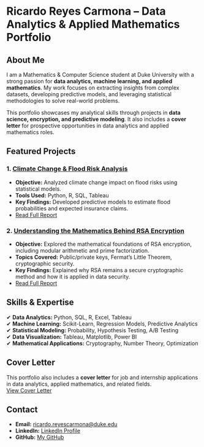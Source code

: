 # Ricardo Reyes Carmona – Data Analytics & Applied Mathematics Portfolio  

## About Me  
I am a Mathematics & Computer Science student at Duke University with a strong passion for **data analytics, machine learning, and applied mathematics**. My work focuses on extracting insights from complex datasets, developing predictive models, and leveraging statistical methodologies to solve real-world problems.  

This portfolio showcases my analytical skills through projects in **data science, encryption, and predictive modeling**. It also includes a **cover letter** for prospective opportunities in data analytics and applied mathematics roles.  

## Featured Projects  

### 1. [Climate Change & Flood Risk Analysis](Climate-Flood-Risk-Analysis)  
- **Objective:** Analyzed climate change impact on flood risks using statistical models.  
- **Tools Used:** Python, R, SQL, Tableau  
- **Key Findings:** Developed predictive models to estimate flood probabilities and expected insurance claims.  
- [Read Full Report](Acturial-Foundation-Risk-Analysis/Acturial-Foundation-Analysis-Project.pdf)  

### 2. [Understanding the Mathematics Behind RSA Encryption](RSA-Mathematics-Breakdown)  
- **Objective:** Explored the mathematical foundations of RSA encryption, including modular arithmetic and prime factorization.  
- **Topics Covered:** Public/private keys, Fermat’s Little Theorem, cryptographic security.  
- **Key Findings:** Explained why RSA remains a secure cryptographic method and how it is applied in data security.  
- [Read Full Report](Duke-RSA-Research/RSA_Final_Preview_Breakdown.pdf)  

## Skills & Expertise  
✔ **Data Analytics:** Python, SQL, R, Excel, Tableau  
✔ **Machine Learning:** Scikit-Learn, Regression Models, Predictive Analytics  
✔ **Statistical Modeling:** Probability, Hypothesis Testing, A/B Testing  
✔ **Data Visualization:** Tableau, Matplotlib, Power BI  
✔ **Mathematical Applications:** Cryptography, Number Theory, Optimization  

## Cover Letter  
This portfolio also includes a **cover letter** for job and internship applications in data analytics, applied mathematics, and related fields.  
[View Cover Letter](Cover_Letter/Cover_Letter.pdf)  

## Contact  
- **Email:** ricardo.reyescarmona@duke.edu  
- **LinkedIn:** [LinkedIn Profile](your-link-here)  
- **GitHub:** [My GitHub](https://github.com/yourusername)  
